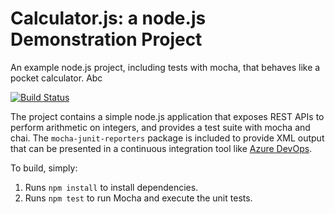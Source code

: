Calculator.js: a node.js Demonstration Project
==============================================
An example node.js project, including tests with mocha, that behaves like
a pocket calculator. Abc

[![Build Status](https://dev.azure.com/DieterSchwanzer0896/Integrating%20External%20Source%20Control%20with%20Azure%20Pipelines/_apis/build/status/DieterSchwanzer.calculator?branchName=master)](https://dev.azure.com/DieterSchwanzer0896/Integrating%20External%20Source%20Control%20with%20Azure%20Pipelines/_build/latest?definitionId=1&branchName=master)

The project contains a simple node.js application that exposes REST APIs
to perform arithmetic on integers, and provides a test suite with mocha
and chai.  The `mocha-junit-reporters` package is included to provide XML
output that can be presented in a continuous integration tool like
[Azure DevOps](https://azure.com/devops).

To build, simply:

1. Runs `npm install` to install dependencies.
2. Runs `npm test` to run Mocha and execute the unit tests.

